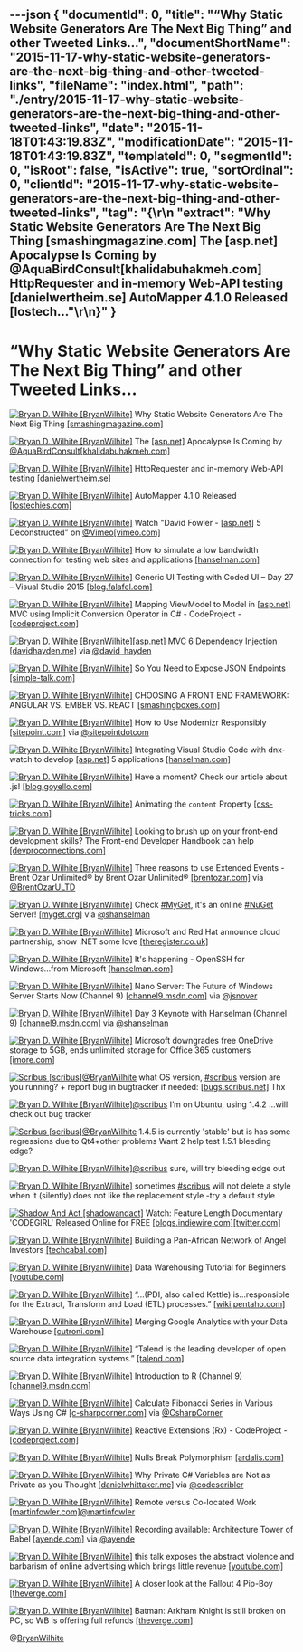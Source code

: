 ---json
{
  "documentId": 0,
  "title": "“Why Static Website Generators Are The Next Big Thing” and other Tweeted Links…",
  "documentShortName": "2015-11-17-why-static-website-generators-are-the-next-big-thing-and-other-tweeted-links",
  "fileName": "index.html",
  "path": "./entry/2015-11-17-why-static-website-generators-are-the-next-big-thing-and-other-tweeted-links",
  "date": "2015-11-18T01:43:19.83Z",
  "modificationDate": "2015-11-18T01:43:19.83Z",
  "templateId": 0,
  "segmentId": 0,
  "isRoot": false,
  "isActive": true,
  "sortOrdinal": 0,
  "clientId": "2015-11-17-why-static-website-generators-are-the-next-big-thing-and-other-tweeted-links",
  "tag": "{\r\n  \"extract\": \"Why Static Website Generators Are The Next Big Thing [smashingmagazine.com]  The [asp.net]  Apocalypse Is Coming by @AquaBirdConsult[khalidabuhakmeh.com]  HttpRequester and in-memory Web-API testing [danielwertheim.se]  AutoMapper 4.1.0 Released [lostech...\"\r\n}"
}
---

# “Why Static Website Generators Are The Next Big Thing” and other Tweeted Links…

[<img alt="Bryan D. Wilhite [BryanWilhite]" src="https://songhay.blob.core.windows.net/shared-social-twitter/BryanWilhite.jpeg">](http://songhayblog.azurewebsites.net/ "Bryan D. Wilhite [BryanWilhite]") Why Static Website Generators Are The Next Big Thing [[smashingmagazine.com]](http://www.smashingmagazine.com/2015/11/modern-static-website-generators-next-big-thing/)

[<img alt="Bryan D. Wilhite [BryanWilhite]" src="https://songhay.blob.core.windows.net/shared-social-twitter/BryanWilhite.jpeg">](http://songhayblog.azurewebsites.net/ "Bryan D. Wilhite [BryanWilhite]") The [[asp.net]](http://www.asp.net/) Apocalypse Is Coming by [@AquaBirdConsult](http://twitter.com/AquaBirdConsult)[[khalidabuhakmeh.com]](http://www.khalidabuhakmeh.com/the-asp-net-apocalypse-is-coming)

[<img alt="Bryan D. Wilhite [BryanWilhite]" src="https://songhay.blob.core.windows.net/shared-social-twitter/BryanWilhite.jpeg">](http://songhayblog.azurewebsites.net/ "Bryan D. Wilhite [BryanWilhite]") HttpRequester and in-memory Web-API testing [[danielwertheim.se]](http://danielwertheim.se/2015/10/20/httprequester-and-in-memory-web-api-testing/)

[<img alt="Bryan D. Wilhite [BryanWilhite]" src="https://songhay.blob.core.windows.net/shared-social-twitter/BryanWilhite.jpeg">](http://songhayblog.azurewebsites.net/ "Bryan D. Wilhite [BryanWilhite]") AutoMapper 4.1.0 Released [[lostechies.com]](https://lostechies.com/jimmybogard/2015/10/22/automapper-4-1-0-released/)

[<img alt="Bryan D. Wilhite [BryanWilhite]" src="https://songhay.blob.core.windows.net/shared-social-twitter/BryanWilhite.jpeg">](http://songhayblog.azurewebsites.net/ "Bryan D. Wilhite [BryanWilhite]") Watch "David Fowler - [[asp.net]](http://www.asp.net/) 5 Deconstructed" on [@Vimeo](http://twitter.com/Vimeo)[[vimeo.com]](https://vimeo.com/142347212?ref=tw-share)

[<img alt="Bryan D. Wilhite [BryanWilhite]" src="https://songhay.blob.core.windows.net/shared-social-twitter/BryanWilhite.jpeg">](http://songhayblog.azurewebsites.net/ "Bryan D. Wilhite [BryanWilhite]") How to simulate a low bandwidth connection for testing web sites and applications [[hanselman.com]](http://www.hanselman.com/blog/HowToSimulateALowBandwidthConnectionForTestingWebSitesAndApplications.aspx)

[<img alt="Bryan D. Wilhite [BryanWilhite]" src="https://songhay.blob.core.windows.net/shared-social-twitter/BryanWilhite.jpeg">](http://songhayblog.azurewebsites.net/ "Bryan D. Wilhite [BryanWilhite]") Generic UI Testing with Coded UI – Day 27 – Visual Studio 2015 [[blog.falafel.com]](http://blog.falafel.com/generic-ui-testing-with-coded-ui-day-27-visual-studio-2015/)

[<img alt="Bryan D. Wilhite [BryanWilhite]" src="https://songhay.blob.core.windows.net/shared-social-twitter/BryanWilhite.jpeg">](http://songhayblog.azurewebsites.net/ "Bryan D. Wilhite [BryanWilhite]") Mapping ViewModel to Model in [[asp.net]](http://www.asp.net/) MVC using Implicit Conversion Operator in C# - CodeProject - [[codeproject.com]](http://www.codeproject.com/Articles/1043977/Mapping-ViewModel-to-Model-in-ASP-NET-MVC-using-Im)

[<img alt="Bryan D. Wilhite [BryanWilhite]" src="https://songhay.blob.core.windows.net/shared-social-twitter/BryanWilhite.jpeg">](http://songhayblog.azurewebsites.net/ "Bryan D. Wilhite [BryanWilhite]")[[asp.net]](http://www.asp.net/) MVC 6 Dependency Injection [[davidhayden.me]](http://www.davidhayden.me/blog/asp-net-mvc-6-dependency-injection) via [@david_hayden](http://twitter.com/david_hayden)

[<img alt="Bryan D. Wilhite [BryanWilhite]" src="https://songhay.blob.core.windows.net/shared-social-twitter/BryanWilhite.jpeg">](http://songhayblog.azurewebsites.net/ "Bryan D. Wilhite [BryanWilhite]") So You Need to Expose JSON Endpoints [[simple-talk.com]](https://www.simple-talk.com/dotnet/asp.net/so-you-need-to-expose-json-endpoints/#.VjLFcYPoiHQ.twitter)

[<img alt="Bryan D. Wilhite [BryanWilhite]" src="https://songhay.blob.core.windows.net/shared-social-twitter/BryanWilhite.jpeg">](http://songhayblog.azurewebsites.net/ "Bryan D. Wilhite [BryanWilhite]") CHOOSING A FRONT END FRAMEWORK: ANGULAR VS. EMBER VS. REACT [[smashingboxes.com]](http://smashingboxes.com/ideas/choosing-a-front-end-framework-angular-ember-react)

[<img alt="Bryan D. Wilhite [BryanWilhite]" src="https://songhay.blob.core.windows.net/shared-social-twitter/BryanWilhite.jpeg">](http://songhayblog.azurewebsites.net/ "Bryan D. Wilhite [BryanWilhite]") How to Use Modernizr Responsibly [[sitepoint.com]](http://www.sitepoint.com/how-to-use-modernizr-responsibly/) via [@sitepointdotcom](http://twitter.com/sitepointdotcom)

[<img alt="Bryan D. Wilhite [BryanWilhite]" src="https://songhay.blob.core.windows.net/shared-social-twitter/BryanWilhite.jpeg">](http://songhayblog.azurewebsites.net/ "Bryan D. Wilhite [BryanWilhite]") Integrating Visual Studio Code with dnx-watch to develop [[asp.net]](http://www.asp.net/) 5 applications [[hanselman.com]](http://www.hanselman.com/blog/IntegratingVisualStudioCodeWithDnxwatchToDevelopASPNET5Applications.aspx)

[<img alt="Bryan D. Wilhite [BryanWilhite]" src="https://songhay.blob.core.windows.net/shared-social-twitter/BryanWilhite.jpeg">](http://songhayblog.azurewebsites.net/ "Bryan D. Wilhite [BryanWilhite]") Have a moment? Check our article about .js! [[blog.goyello.com]](http://blog.goyello.com/2015/10/23/have-a-moment-js/#.VjLFk49cPiM.twitter)

[<img alt="Bryan D. Wilhite [BryanWilhite]" src="https://songhay.blob.core.windows.net/shared-social-twitter/BryanWilhite.jpeg">](http://songhayblog.azurewebsites.net/ "Bryan D. Wilhite [BryanWilhite]") Animating the `content` Property [[css-tricks.com]](https://css-tricks.com/animating-the-content-property/)

[<img alt="Bryan D. Wilhite [BryanWilhite]" src="https://songhay.blob.core.windows.net/shared-social-twitter/BryanWilhite.jpeg">](http://songhayblog.azurewebsites.net/ "Bryan D. Wilhite [BryanWilhite]") Looking to brush up on your front-end development skills? The Front-end Developer Handbook can help [[devproconnections.com]](http://devproconnections.com/development/looking-brush-your-front-end-development-skills-front-end-developer-handbook-can-help)

[<img alt="Bryan D. Wilhite [BryanWilhite]" src="https://songhay.blob.core.windows.net/shared-social-twitter/BryanWilhite.jpeg">](http://songhayblog.azurewebsites.net/ "Bryan D. Wilhite [BryanWilhite]") Three reasons to use Extended Events - Brent Ozar Unlimited® by Brent Ozar Unlimited® [[brentozar.com]](http://www.brentozar.com/archive/2015/01/three-reasons-use-extended-events/) via [@BrentOzarULTD](http://twitter.com/BrentOzarULTD)

[<img alt="Bryan D. Wilhite [BryanWilhite]" src="https://songhay.blob.core.windows.net/shared-social-twitter/BryanWilhite.jpeg">](http://songhayblog.azurewebsites.net/ "Bryan D. Wilhite [BryanWilhite]") Check [#MyGet](http://search.twitter.com/search?q=%23MyGet), it's an online [#NuGet](http://search.twitter.com/search?q=%23NuGet) Server! [[myget.org]](http://www.myget.org/) via [@shanselman](http://twitter.com/shanselman)

[<img alt="Bryan D. Wilhite [BryanWilhite]" src="https://songhay.blob.core.windows.net/shared-social-twitter/BryanWilhite.jpeg">](http://songhayblog.azurewebsites.net/ "Bryan D. Wilhite [BryanWilhite]") Microsoft and Red Hat announce cloud partnership, show .NET some love [[theregister.co.uk]](http://www.theregister.co.uk/2015/11/04/microsoft_and_red_hat_announce_cloud_partnership/)

[<img alt="Bryan D. Wilhite [BryanWilhite]" src="https://songhay.blob.core.windows.net/shared-social-twitter/BryanWilhite.jpeg">](http://songhayblog.azurewebsites.net/ "Bryan D. Wilhite [BryanWilhite]") It's happening - OpenSSH for Windows...from Microsoft [[hanselman.com]](http://www.hanselman.com/blog/ItsHappeningOpenSSHForWindowsfromMicrosoft.aspx)

[<img alt="Bryan D. Wilhite [BryanWilhite]" src="https://songhay.blob.core.windows.net/shared-social-twitter/BryanWilhite.jpeg">](http://songhayblog.azurewebsites.net/ "Bryan D. Wilhite [BryanWilhite]") Nano Server: The Future of Windows Server Starts Now (Channel 9) [[channel9.msdn.com]](https://channel9.msdn.com/Events/DEVintersection/DEVintersection-2015/Nano-Server-The-Future-of-Windows-Server-Starts-Now) via [@jsnover](http://twitter.com/jsnover)

[<img alt="Bryan D. Wilhite [BryanWilhite]" src="https://songhay.blob.core.windows.net/shared-social-twitter/BryanWilhite.jpeg">](http://songhayblog.azurewebsites.net/ "Bryan D. Wilhite [BryanWilhite]") Day 3 Keynote with Hanselman (Channel 9) [[channel9.msdn.com]](https://channel9.msdn.com/Events/DEVintersection/DEVintersection-2015/Day-3-Keynote) via [@shanselman](http://twitter.com/shanselman)

[<img alt="Bryan D. Wilhite [BryanWilhite]" src="https://songhay.blob.core.windows.net/shared-social-twitter/BryanWilhite.jpeg">](http://songhayblog.azurewebsites.net/ "Bryan D. Wilhite [BryanWilhite]") Microsoft downgrades free OneDrive storage to 5GB, ends unlimited storage for Office 365 customers [[imore.com]](http://www.imore.com/microsoft-downgrades-free-onedrive-storage-5gb-ends-unlimited-storage-office-365-customers)

[<img alt="Scribus [scribus]" src="https://songhay.blob.core.windows.net/shared-social-twitter/scribus.png">](http://www.scribus.net/ "Scribus [scribus]")[@BryanWilhite](http://twitter.com/BryanWilhite) what OS version, [#scribus](http://search.twitter.com/search?q=%23scribus) version are you running? + report bug in bugtracker if needed: [[bugs.scribus.net]](http://bugs.scribus.net/view_all_bug_page.php) Thx

[<img alt="Bryan D. Wilhite [BryanWilhite]" src="https://songhay.blob.core.windows.net/shared-social-twitter/BryanWilhite.jpeg">](http://songhayblog.azurewebsites.net/ "Bryan D. Wilhite [BryanWilhite]")[@scribus](http://twitter.com/scribus) I’m on Ubuntu, using 1.4.2 ...will check out bug tracker

[<img alt="Scribus [scribus]" src="https://songhay.blob.core.windows.net/shared-social-twitter/scribus.png">](http://www.scribus.net/ "Scribus [scribus]")[@BryanWilhite](http://twitter.com/BryanWilhite) 1.4.5 is currently 'stable' but is has some regressions due to Qt4+other problems Want 2 help test 1.5.1 bleeding edge?

[<img alt="Bryan D. Wilhite [BryanWilhite]" src="https://songhay.blob.core.windows.net/shared-social-twitter/BryanWilhite.jpeg">](http://songhayblog.azurewebsites.net/ "Bryan D. Wilhite [BryanWilhite]")[@scribus](http://twitter.com/scribus) sure, will try bleeding edge out

[<img alt="Bryan D. Wilhite [BryanWilhite]" src="https://songhay.blob.core.windows.net/shared-social-twitter/BryanWilhite.jpeg">](http://songhayblog.azurewebsites.net/ "Bryan D. Wilhite [BryanWilhite]") sometimes [#scribus](http://search.twitter.com/search?q=%23scribus) will not delete a style when it (silently) does not like the replacement style -try a default style

[<img alt="Shadow And Act [shadowandact]" src="https://songhay.blob.core.windows.net/shared-social-twitter/shadowandact.gif">](http://blogs.indiewire.com/shadowandact "Shadow And Act [shadowandact]") Watch: Feature Length Documentary 'CODEGIRL' Released Online for FREE [[blogs.indiewire.com]](http://blogs.indiewire.com/shadowandact/watch-feature-length-documentary-codegirl-released-online-for-free-20151104)[[twitter.com]](https://twitter.com/shadowandact/status/662000205324226560/photo/1)

[<img alt="Bryan D. Wilhite [BryanWilhite]" src="https://songhay.blob.core.windows.net/shared-social-twitter/BryanWilhite.jpeg">](http://songhayblog.azurewebsites.net/ "Bryan D. Wilhite [BryanWilhite]") Building a Pan-African Network of Angel Investors [[techcabal.com]](http://techcabal.com/2015/10/29/building-a-pan-african-network-of-angel-investors/)

[<img alt="Bryan D. Wilhite [BryanWilhite]" src="https://songhay.blob.core.windows.net/shared-social-twitter/BryanWilhite.jpeg">](http://songhayblog.azurewebsites.net/ "Bryan D. Wilhite [BryanWilhite]") Data Warehousing Tutorial for Beginners [[youtube.com]](https://www.youtube.com/watch?v=74_sxp09Vz0&list=PL9ooVrP1hQOEDSc5QEbI8WYVV_EbWKJwX)

[<img alt="Bryan D. Wilhite [BryanWilhite]" src="https://songhay.blob.core.windows.net/shared-social-twitter/BryanWilhite.jpeg">](http://songhayblog.azurewebsites.net/ "Bryan D. Wilhite [BryanWilhite]") “…(PDI, also called Kettle) is…responsible for the Extract, Transform and Load (ETL) processes.” [[wiki.pentaho.com]](http://wiki.pentaho.com/display/EAI/Pentaho+Data+Integration+(Kettle)+Tutorial)

[<img alt="Bryan D. Wilhite [BryanWilhite]" src="https://songhay.blob.core.windows.net/shared-social-twitter/BryanWilhite.jpeg">](http://songhayblog.azurewebsites.net/ "Bryan D. Wilhite [BryanWilhite]") Merging Google Analytics with your Data Warehouse [[cutroni.com]](http://cutroni.com/blog/2011/05/05/merging-google-analytics-with-your-data-warehouse/)

[<img alt="Bryan D. Wilhite [BryanWilhite]" src="https://songhay.blob.core.windows.net/shared-social-twitter/BryanWilhite.jpeg">](http://songhayblog.azurewebsites.net/ "Bryan D. Wilhite [BryanWilhite]") “Talend is the leading developer of open source data integration systems.” [[talend.com]](https://www.talend.com/resource/etl.html)

[<img alt="Bryan D. Wilhite [BryanWilhite]" src="https://songhay.blob.core.windows.net/shared-social-twitter/BryanWilhite.jpeg">](http://songhayblog.azurewebsites.net/ "Bryan D. Wilhite [BryanWilhite]") Introduction to R (Channel 9) [[channel9.msdn.com]](https://channel9.msdn.com/Events/DEVintersection/DEVintersection-2015/Introduction-to-R)

[<img alt="Bryan D. Wilhite [BryanWilhite]" src="https://songhay.blob.core.windows.net/shared-social-twitter/BryanWilhite.jpeg">](http://songhayblog.azurewebsites.net/ "Bryan D. Wilhite [BryanWilhite]") Calculate Fibonacci Series in Various Ways Using C# [[c-sharpcorner.com]](http://www.c-sharpcorner.com/UploadFile/19b1bd/calculate-fibonacci-series-in-various-ways-using-C-Sharp/) via [@CsharpCorner](http://twitter.com/CsharpCorner)

[<img alt="Bryan D. Wilhite [BryanWilhite]" src="https://songhay.blob.core.windows.net/shared-social-twitter/BryanWilhite.jpeg">](http://songhayblog.azurewebsites.net/ "Bryan D. Wilhite [BryanWilhite]") Reactive Extensions (Rx) - CodeProject - [[codeproject.com]](http://www.codeproject.com/Articles/878014/Reactive-Extensions-Rx)

[<img alt="Bryan D. Wilhite [BryanWilhite]" src="https://songhay.blob.core.windows.net/shared-social-twitter/BryanWilhite.jpeg">](http://songhayblog.azurewebsites.net/ "Bryan D. Wilhite [BryanWilhite]") Nulls Break Polymorphism [[ardalis.com]](http://ardalis.com/nulls-break-polymorphism)

[<img alt="Bryan D. Wilhite [BryanWilhite]" src="https://songhay.blob.core.windows.net/shared-social-twitter/BryanWilhite.jpeg">](http://songhayblog.azurewebsites.net/ "Bryan D. Wilhite [BryanWilhite]") Why Private C# Variables are Not as Private as you Thought [[danielwhittaker.me]](http://danielwhittaker.me/2015/10/28/why-private-c-variables-are-not-as-private-as-you-thought/) via [@codescribler](http://twitter.com/codescribler)

[<img alt="Bryan D. Wilhite [BryanWilhite]" src="https://songhay.blob.core.windows.net/shared-social-twitter/BryanWilhite.jpeg">](http://songhayblog.azurewebsites.net/ "Bryan D. Wilhite [BryanWilhite]") Remote versus Co-located Work [[martinfowler.com]](http://martinfowler.com/articles/remote-or-co-located.html)[@martinfowler](http://twitter.com/martinfowler)

[<img alt="Bryan D. Wilhite [BryanWilhite]" src="https://songhay.blob.core.windows.net/shared-social-twitter/BryanWilhite.jpeg">](http://songhayblog.azurewebsites.net/ "Bryan D. Wilhite [BryanWilhite]") Recording available: Architecture Tower of Babel [[ayende.com]](http://ayende.com:80/blog/172162/recording-available-architecture-tower-of-babel) via [@ayende](http://twitter.com/ayende)

[<img alt="Bryan D. Wilhite [BryanWilhite]" src="https://songhay.blob.core.windows.net/shared-social-twitter/BryanWilhite.jpeg">](http://songhayblog.azurewebsites.net/ "Bryan D. Wilhite [BryanWilhite]") this talk exposes the abstract violence and barbarism of online advertising which brings little revenue [[youtube.com]](https://www.youtube.com/watch?v=hEyUe4q_pOk)

[<img alt="Bryan D. Wilhite [BryanWilhite]" src="https://songhay.blob.core.windows.net/shared-social-twitter/BryanWilhite.jpeg">](http://songhayblog.azurewebsites.net/ "Bryan D. Wilhite [BryanWilhite]") A closer look at the Fallout 4 Pip-Boy [[theverge.com]](http://www.theverge.com/2015/11/2/9655846/fallout-4-pip-boy-photo-gallery)

[<img alt="Bryan D. Wilhite [BryanWilhite]" src="https://songhay.blob.core.windows.net/shared-social-twitter/BryanWilhite.jpeg">](http://songhayblog.azurewebsites.net/ "Bryan D. Wilhite [BryanWilhite]") Batman: Arkham Knight is still broken on PC, so WB is offering full refunds [[theverge.com]](http://www.theverge.com/2015/11/2/9657734/batman-arkham-knight-pc-broken-refunds)

@[BryanWilhite](https://twitter.com/BryanWilhite)
